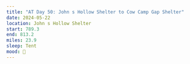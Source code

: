 ```yaml
---
title: "AT Day 50: John s Hollow Shelter to Cow Camp Gap Shelter"
date: 2024-05-22
location: John s Hollow Shelter
start: 789.3
end: 813.2
miles: 23.9
sleep: Tent
mood: 🙂
---
```

